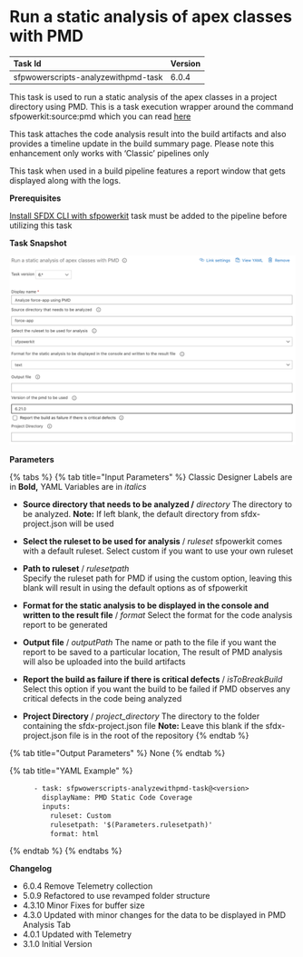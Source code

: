 # Run a static analysis of apex classes with PMD

| Task Id | Version |
| :--- | :--- |
| sfpwowerscripts-analyzewithpmd-task | 6.0.4 |

This task is used to run a static analysis of the apex classes in a project directory using PMD. This is a task execution wrapper around the command sfpowerkit:source:pmd which you can read [here](https://github.com/Accenture/sfpowerkit)

This task attaches the code analysis result into the build artifacts and also provides a timeline update in the build summary page. Please note this enhancement only works with ‘Classic’ pipelines only

This task when used in a build pipeline features a report window that gets displayed along with the logs. 

**Prerequisites**

[Install SFDX CLI with sfpowerkit](../utility-tasks/install-sfdx-cli-with-sfpowerkit.md)  task must be added to the pipeline before utilizing this task

**Task Snapshot**

![](../../../.gitbook/assets/static-analysis-apex-with-pmd.png)

**Parameters**

{% tabs %}
{% tab title="Input Parameters" %}
Classic Designer Labels are in **Bold,**  YAML Variables are in _italics_

* **Source directory that needs to be analyzed /** _directory_ The directory to be analyzed.  **Note:** If left blank, the default directory from sfdx-project.json will be used  
* **Select the ruleset to be used for analysis** / _ruleset_ sfpowerkit comes with a default ruleset. Select custom if you want to use your own ruleset 
* **Path to ruleset** / _rulesetpath_  
  Specify the ruleset path for PMD if using the custom option, leaving this blank will result in using the default options as of sfpowerkit

  

* **Format for the static analysis to be displayed in the console and written to the result file** / _format_ Select the format for the code analysis report to be generated  
* **Output file** / _outputPath_ The name or path to the file if you want the report to be saved to a particular location,  The result of PMD analysis will also be uploaded into the build artifacts 
* **Report the build as failure if there is critical defects** / _isToBreakBuild_ Select this option if you want the build to be failed if PMD observes any critical defects in the code being analyzed 
* **Project Directory** / _project\_directory_ The directory to the folder containing the sfdx-project.json file **Note:** Leave this blank if the sfdx-project.json file is in the root of the repository 
{% endtab %}

{% tab title="Output Parameters" %}
None
{% endtab %}

{% tab title="YAML Example" %}
```text
      - task: sfpwowerscripts-analyzewithpmd-task@<version>
        displayName: PMD Static Code Coverage
        inputs:
          ruleset: Custom
          rulesetpath: '$(Parameters.rulesetpath)'
          format: html
```
{% endtab %}
{% endtabs %}

**Changelog**

* 6.0.4 Remove Telemetry collection
* 5.0.9 Refactored to use revamped folder structure
* 4.3.10 Minor Fixes for buffer size
* 4.3.0 Updated with minor changes for the data to be displayed in PMD Analysis Tab
* 4.0.1 Updated with Telemetry
* 3.1.0 Initial Version

